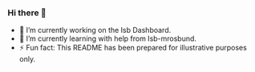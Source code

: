 ### Hi there 👋

* 🔭 I’m currently working on the Isb Dashboard.
* 🌱 I’m currently learning with help from Isb-mrosbund.
* ⚡ Fun fact: This README has been prepared for illustrative purposes only.

<!--
**isb-tkappmeier/isb-tkappmeier** is a ✨ _special_ ✨ repository because its `README.md` (this file) appears on your GitHub profile.

Here are some ideas to get you started:

- 🔭 I’m currently working on ...
- 🌱 I’m currently learning ...
- 👯 I’m looking to collaborate on ...
- 🤔 I’m looking for help with ...
- 💬 Ask me about ...
- 📫 How to reach me: ...
- 😄 Pronouns: ...
- ⚡ Fun fact: ...
-->
